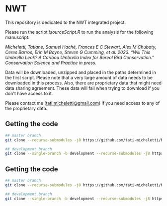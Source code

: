 # NWT

This repository is dedicated to the NWT integrated project. 

Please run the script _!sourceScript.R_ to run the analysis for the following manuscript:

_Micheletti, Tatiane, Samuel Haché, Frances E C Stewart, Alex M Chubaty, 
 Ceres Barros, Erin M Bayne, Steven G Cumming, et al. 2023. “Will This Umbrella 
 Leak? A Caribou Umbrella Index for Boreal Bird Conservation.” 
 Conservation Science and Practice in press._

Data will be downloaded, unzipped and placed in the paths determined in the first script. Please note that a very large amount of data needs to be downloaded in this process. Also, there are proprietary data that might need data sharing agreement. These data will fail when trying to download if you don't have access to it.

Please contact me (tati.micheletti@gmail.com) if you need access to any of the proprietary data. 

## Getting the code

```bash
## master branch
git clone --recurse-submodules -j8 https://github.com/tati-micheletti/NWT

## development branch
git clone --single-branch -b development --recurse-submodules -j8 https://github.com/tati-micheletti/NWT
```

## Getting the code

```bash
## master branch
git clone --recurse-submodules -j8 https://github.com/tati-micheletti/NWT

## development branch
git clone --single-branch -b development --recurse-submodules -j8 https://github.com/tati-micheletti/NWT
```
